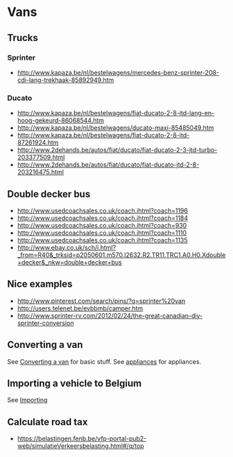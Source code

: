 # Vans

## Trucks

### Sprinter

- http://www.kapaza.be/nl/bestelwagens/mercedes-benz-sprinter-208-cdi-lang-trekhaak-85892949.htm

### Ducato

- http://www.kapaza.be/nl/bestelwagens/fiat-ducato-2-8-jtd-lang-en-hoog-gekeurd-86068544.htm
- http://www.kapaza.be/nl/bestelwagens/ducato-maxi-85485049.htm
- http://www.kapaza.be/nl/bestelwagens/fiat-ducato-2-8-jtd-87261924.htm
- http://www.2dehands.be/autos/fiat/ducato/fiat-ducato-2-3-jtd-turbo-203377509.html
- http://www.2dehands.be/autos/fiat/ducato/fiat-ducato-jtd-2-8-203216475.html


## Double decker bus

- http://www.usedcoachsales.co.uk/coach.ihtml?coach=1196
- http://www.usedcoachsales.co.uk/coach.ihtml?coach=1184
- http://www.usedcoachsales.co.uk/coach.ihtml?coach=930
- http://www.usedcoachsales.co.uk/coach.ihtml?coach=1110
- http://www.usedcoachsales.co.uk/coach.ihtml?coach=1135
- http://www.ebay.co.uk/sch/i.html?_from=R40&_trksid=p2050601.m570.l2632.R2.TR11.TRC1.A0.H0.Xdouble+decker&_nkw=double+decker+bus


## Nice examples

- http://www.pinterest.com/search/pins/?q=sprinter%20van
- http://users.telenet.be/evbbmb/camper.htm
- http://www.sprinter-rv.com/2012/02/24/the-great-canadian-diy-sprinter-conversion


## Converting a van

See [Converting a van](converting_van.md) for basic stuff.
See [appliances](appliances.md) for appliances.


## Importing a vehicle to Belgium

See [Importing](importing.md)


## Calculate road tax

- https://belastingen.fenb.be/vfp-portal-pub2-web/simulatieVerkeersbelasting.html#/q/top